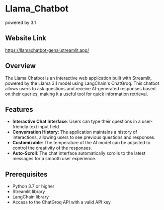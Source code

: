 # Llama_Chatbot
powered by 3.1

## Website Link
https://llamachatbot-genai.streamlit.app/

## Overview

The Llama Chatbot is an interactive web application built with Streamlit, powered by the Llama 3.1 model using LangChain's ChatGroq. This chatbot allows users to ask questions and receive AI-generated responses based on their queries, making it a useful tool for quick information retrieval.

## Features

- **Interactive Chat Interface**: Users can type their questions in a user-friendly text input field.
- **Conversation History**: The application maintains a history of interactions, allowing users to see previous questions and responses.
- **Customizable**: The temperature of the AI model can be adjusted to control the creativity of the responses.
- **Auto-Scroll**: The chat interface automatically scrolls to the latest messages for a smooth user experience.

## Prerequisites

- Python 3.7 or higher
- Streamlit library
- LangChain library
- Access to the ChatGroq API with a valid API key

